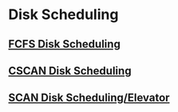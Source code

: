 # Disk Scheduling
## [FCFS Disk Scheduling](dfcs1.c)
## [CSCAN Disk Scheduling](cscan.c)
## [SCAN Disk Scheduling/Elevator](dscan1.c)
